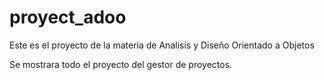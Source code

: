 # proyect_adoo

Este es el proyecto de la materia de Analisis y Diseño Orientado a Objetos

Se mostrara todo el proyecto del gestor de proyectos.
